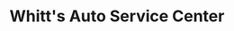 ---
title: "Whitt's Auto Service Center"
url: /auburn/whitts-auto-service-center/
shop: Autowerkstatt
---